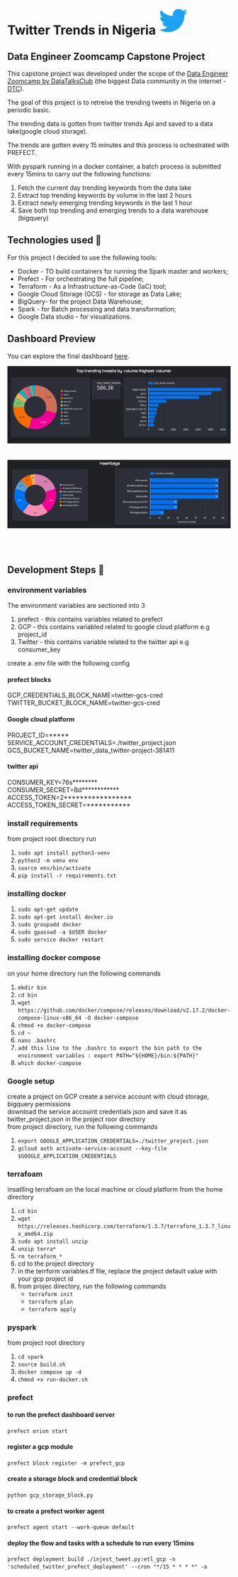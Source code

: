 # Twitter Trends in Nigeria   ![twitter](https://github.com/davidkingg/twitter-trends/blob/main/utills/twitter-logo-2429%20(1).png)
## Data Engineer Zoomcamp Capstone Project 

This capstone project was developed under the scope of the [Data Engineer Zoomcamp by DataTalksClub](https://github.com/DataTalksClub/data-engineering-zoomcamp) (the biggest Data community in the internet - [DTC](https://datatalks.club/)).

The goal of this project is to retreive the trending tweets in Nigeria on a periodic basic.  

The trending data is gotten from twitter trends Api and saved to a data lake(google cloud storage).  

The trends are gotten every 15 minutes and this process is ochestrated with PREFECT.  

With pyspark running in a docker container, a batch process is submitted every 15mins to carry out the following functions:  
1. Fetch the current day trending keywords from the data lake
2. Extract top trending keywords by volume in the last 2 hours
3. Extract newly emerging trending keywords in the last 1 hour
4. Save both top trending and emerging trends to a data warehouse (bigquery)


## Technologies used 🔨

For this project I decided to use the following tools:
- Docker - TO build containers for running the Spark master and workers;
- Prefect - For orchestrating the full pipeline;
- Terraform - As a Infrastructure-as-Code (IaC) tool;
- Google Cloud Storage (GCS) - for storage as Data Lake;
- BigQuery- for the project Data Warehouse;
- Spark - for Batch processing and data transformation;
- Google Data studio - for visualizations.


## Dashboard Preview

You can explore the final dashboard [here](https://lookerstudio.google.com/reporting/9c44d5b0-c85e-4061-9d68-65c0ce5946d4).

![Dashboard Page 1](https://github.com/davidkingg/twitter-trends/blob/main/utills/dashboard2.png)</br>
</br>
</br>
![Dashboard Page 2](https://github.com/davidkingg/twitter-trends/blob/main/utills/dashboard1.png)

</br>
</br>


## Development Steps 🚧

### environment variables
The environment variables are sectioned into 3
1. prefect - this contains variables related to prefect 
2. GCP - this contains variabled related to google cloud platform e.g project_id
3. Twitter - this contains variable related to the twitter api e.g consumer_key

create a .env file with the following config
#### prefect blocks
GCP_CREDENTIALS_BLOCK_NAME=twitter-gcs-cred <br>
TWITTER_BUCKET_BLOCK_NAME=twitter-gcs-cred <br>
#### Google cloud platform
PROJECT_ID=*****
SERVICE_ACCOUNT_CREDENTIALS=./twitter_project.json
GCS_BUCKET_NAME=twitter_data_twitter-project-381411
#### twitter api
CONSUMER_KEY=76s******** <br>
CONSUMER_SECRET=Bd************<br>
ACCESS_TOKEN=2*****************<br>
ACCESS_TOKEN_SECRET=***********<br>


### install requirements
from project root directory run
1. `sudo apt install python3-venv`
2. `python3 -m venv env`
3. `source env/bin/activate`
5. `pip install -r requirements.txt`


### installing docker
1. `sudo apt-get update`
2. `sudo apt-get install docker.io`
3. `sudo groupadd docker`
4. `sudo gpasswd -a $USER docker`
5. `sudo service docker restart`


### installing docker compose
on your home directory run the following commands
1. `mkdir bin`
2. `cd bin`
3. `wget https://github.com/docker/compose/releases/download/v2.17.2/docker-compose-linux-x86_64 -O docker-compose`
4. `chmod +x docker-compose`
5. `cd ~`
6. `nano .bashrc`
7. `add this line to the .bashrc to export the bin path to the environment variables : export PATH="${HOME}/bin:${PATH}"`
8. `which docker-compose`


### Google setup
create a project on GCP
create a service account with cloud storage, bigquery permissions <br>
download the service accouint credentials json and save it as twitter_project.json in the project roor directory <br>
from project directory, run the following commands <br>
1. `export GOOGLE_APPLICATION_CREDENTIALS=./twitter_project.json` <br>
2. `gcloud auth activate-service-account --key-file $GOOGLE_APPLICATION_CREDENTIALS` <br>


### terrafoam
insatlling terrafoam on the local machine or cloud platform
from the home directory
1. `cd bin`
2. `wget https://releases.hashicorp.com/terraform/1.3.7/terraform_1.3.7_linux_amd64.zip`
3. `sudo apt install unzip`
4. `unzip terra*`
5. `rm terraform_*`
6. cd to the project directory
7. in the terrform variables.tf file, replace the project default value with your gcp project id
8. from projec directory, run the following commands
    - `terraform init`
    - `terraform plan`
    - `terraform apply`


### pyspark
from project root directory
1. `cd spark`
2. `source build.sh`
3. `docker compose up -d`
4. `chmod +x run-docker.sh`


### prefect
#### to run the prefect dashboard server
`prefect orion start`

#### register a gcp module
`prefect block register -m prefect_gcp`

#### create a storage block and credential block
`python gcp_storage_block.py`  

#### to create a prefect worker agent
`prefect agent start --work-queue default`

#### deploy the flow and tasks with a schedule to run every 15mins
`prefect deployment build ./injest_tweet.py:etl_gcp -n 'scheduled_twitter_prefect_deployment' --cron "*/15 * * * *" -a`



